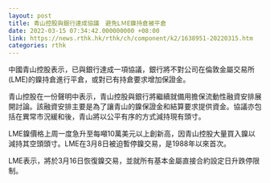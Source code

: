 ```yaml
---
layout: post
title: 青山控股與銀行達成協議　避免LＭE鎳持倉被平倉
date: 2022-03-15 07:34:42.000000000 +08:00
link: https://news.rthk.hk/rthk/ch/component/k2/1638951-20220315.htm
categories: rthk
---
```


中國青山控股表示，已與銀行達成一項協議，銀行將不對公司在倫敦金屬交易所(LME)的鎳持倉進行平倉，或對已有持倉要求增加保證金。

青山控股在一份聲明中表示，青山控股與銀行將繼續就備用擔保流動性融資安排展開討論。該融資安排主要是為了讓青山的鎳保證金和結算要求提供資金。協議亦包括在異常市況緩和後，青山將以公平有序的方式減持現有頭寸。

LME鎳價格上周一度急升至每噸10萬美元以上創新高，因青山控股大量買入鎳以減持其空頭頭寸。LME在3月8日被迫暫停鎳交易，是1988年以來首次。

LME表示，將於3月16日恢復鎳交易，並就所有基本金屬直接合約設定日升跌停限制。
